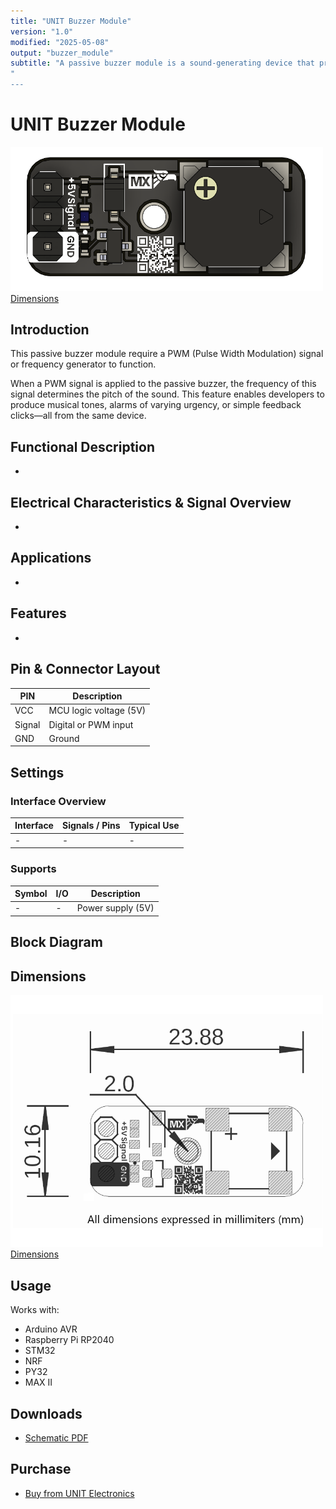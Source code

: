 ```yaml
---
title: "UNIT Buzzer Module"
version: "1.0"
modified: "2025-05-08"
output: "buzzer_module"
subtitle: "A passive buzzer module is a sound-generating device that produces tones when controlled by a PWM signal from a microcontroller."
"
---
```


<!--
# README_TEMPLATE.md
Este archivo sirve como entrada para generar un PDF técnico estilo datasheet.
Edita las secciones respetando el orden, sin eliminar los encabezados.
-->
 <!-- logo -->

# UNIT Buzzer Module

<a href="#"><img src="../hardware/resources/buzzer_top.png" width="500px"><br/> Dimensions</a>

## Introduction

This passive buzzer module require a PWM (Pulse Width Modulation) signal or frequency generator to function.

When a PWM signal is applied to the passive buzzer, the frequency of this signal determines the pitch of the sound. This feature enables developers to produce musical tones, alarms of varying urgency, or simple feedback clicks—all from the same device.



## Functional Description

- 

## Electrical Characteristics & Signal Overview

- 

## Applications

-

## Features

- 


## Pin & Connector Layout

| PIN     | Description                    |
|---------|--------------------------------|
| VCC     | MCU logic voltage (5V) |
| Signal  | Digital or PWM input           |
| GND     | Ground                         |




## Settings

### Interface Overview

| Interface  | Signals / Pins      | Typical Use                                         |
|------------|---------------------|-----------------------------------------------------|
| -          | -                   | -                                                   |



###  Supports 


| Symbol | I/O   | Description                         |
| ------ | ----- | ----------------------------------- |
| -      | -     |  Power supply (5V)                  |


## Block Diagram



## Dimensions

<a href="#"><img src="../hardware/resources/Dimensions.png" width="500px"><br/> Dimensions</a>

## Usage

Works with:

- Arduino AVR
- Raspberry Pi RP2040
- STM32
- NRF
- PY32
- MAX II 

## Downloads

- [Schematic PDF](../hardware/Schematics_UE0088_Buzzer_SMD-v1.0.pdf)


## Purchase

- [Buy from UNIT Electronics](https://www.uelectronics.com)